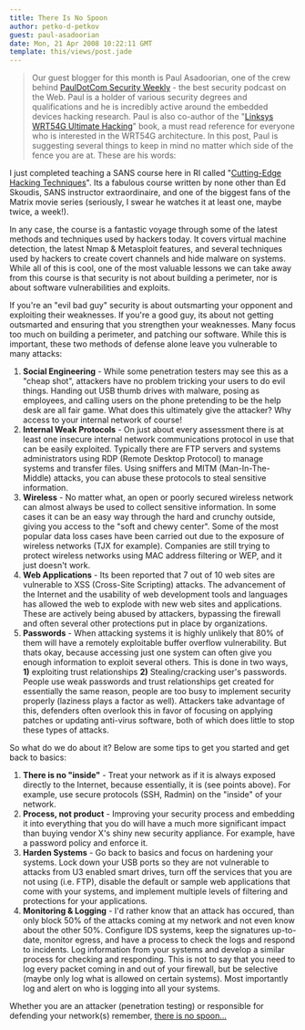 ```yaml
---
title: There Is No Spoon
author: petko-d-petkov
guest: paul-asadoorian
date: Mon, 21 Apr 2008 10:22:11 GMT
template: this/views/post.jade
---
```


> Our guest blogger for this month is Paul Asadoorian, one of the crew behind [PaulDotCom Security Weekly](http://www.pauldotcom.com/) - the best security podcast on the Web. Paul is a holder of various security degrees and qualifications and he is incredibly active around the embedded devices hacking research. Paul is also co-author of the "[Linksys WRT54G Ultimate Hacking](http://www.amazon.com/Linksys-WRT54G-Ultimate-Hacking-Asadoorian/dp/1597491667/ref=sr_1_1?ie=UTF8&s=books&qid=1208774914&sr=1-1)" book, a must read reference for everyone who is interested in the WRT54G architecture. In this post, Paul is suggesting several things to keep in mind no matter which side of the fence you are at. These are his words:

I just completed teaching a SANS course here in RI called "[Cutting-Edge Hacking Techniques](http://www.sans.org/training/description.php?mid=11)". Its a fabulous course written by none other than Ed Skoudis, SANS instructor extraordinaire, and one of the biggest fans of the Matrix movie series (seriously, I swear he watches it at least one, maybe twice, a week!).

In any case, the course is a fantastic voyage through some of the latest methods and techniques used by hackers today. It covers virtual machine detection, the latest Nmap & Metasploit features, and several techniques used by hackers to create covert channels and hide malware on systems. While all of this is cool, one of the most valuable lessons we can take away from this course is that security is not about building a perimeter, nor is about software vulnerabilities and exploits.

If you're an "evil bad guy" security is about outsmarting your opponent and exploiting their weaknesses. If you're a good guy, its about not getting outsmarted and ensuring that you strengthen your weaknesses. Many focus too much on building a perimeter, and patching our software. While this is important, these two methods of defense alone leave you vulnerable to many attacks:

1. **Social Engineering** - While some penetration testers may see this as a "cheap shot", attackers have no problem tricking your users to do evil things. Handing out USB thumb drives with malware, posing as employees, and calling users on the phone pretending to be the help desk are all fair game. What does this ultimately give the attacker? Why access to your internal network of course!
2. **Internal Weak Protocols** - On just about every assessment there is at least one insecure internal network communications protocol in use that can be easily exploited. Typically there are FTP servers and systems administrators using RDP (Remote Desktop Protocol) to manage systems and transfer files. Using sniffers and MITM (Man-In-The-Middle) attacks, you can abuse these protocols to steal sensitive information.
3. **Wireless** - No matter what, an open or poorly secured wireless network can almost always be used to collect sensitive information. In some cases it can be an easy way through the hard and crunchy outside, giving you access to the "soft and chewy center". Some of the most popular data loss cases have been carried out due to the exposure of wireless networks (TJX for example). Companies are still trying to protect wireless networks using MAC address filtering or WEP, and it just doesn't work.
4. **Web Applications** - Its been reported that 7 out of 10 web sites are vulnerable to XSS (Cross-Site Scripting) attacks. The advancement of the Internet and the usability of web development tools and languages has allowed the web to explode with new web sites and applications. These are actively being abused by attackers, bypassing the firewall and often several other protections put in place by organizations.
5. **Passwords** - When attacking systems it is highly unlikely that 80% of them will have a remotely exploitable buffer overflow vulnerability. But thats okay, because accessing just one system can often give you enough information to exploit several others. This is done in two ways, **1)** exploiting trust relationships **2)** Stealing/cracking user's passwords. People use weak passwords and trust relationships get created for essentially the same reason, people are too busy to implement security properly (laziness plays a factor as well). Attackers take advantage of this, defenders often overlook this in favor of focusing on applying patches or updating anti-virus software, both of which does little to stop these types of attacks.

So what do we do about it? Below are some tips to get you started and get back to basics:

1. **There is no "inside"** - Treat your network as if it is always exposed directly to the Internet, because essentially, it is (see points above). For example, use secure protocols (SSH, Radmin) on the "inside" of your network.
2. **Process, not product** - Improving your security process and embedding it into everything that you do will have a much more significant impact than buying vendor X's shiny new security appliance. For example, have a password policy and enforce it.
3. **Harden Systems** - Go back to basics and focus on hardening your systems. Lock down your USB ports so they are not vulnerable to attacks from U3 enabled smart drives, turn off the services that you are not using (i.e. FTP), disable the default or sample web applications that come with your systems, and implement multiple levels of filtering and protections for your applications.
4. **Monitoring & Logging** - I'd rather know that an attack has occured, than only block 50% of the attacks coming at my network and not even know about the other 50%. Configure IDS systems, keep the signatures up-to-date, monitor egress, and have a process to check the logs and respond to incidents. Log information from your systems and develop a similar process for checking and responding. This is not to say that you need to log every packet coming in and out of your firewall, but be selective (maybe only log what is allowed on certain systems). Most importantly log and alert on who is logging into all your systems.

Whether you are an attacker (penetration testing) or responsible for defending your network(s) remember, [there is no spoon...](http://youtube.com/watch?v=YXKFTzlBziI)
